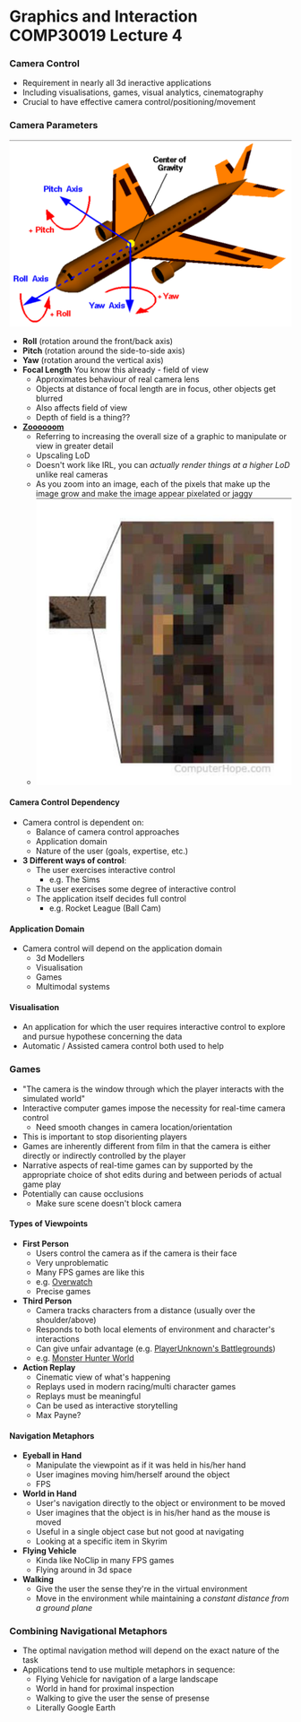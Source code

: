 Graphics and Interaction COMP30019 Lecture 4
============================================

### Camera Control
- Requirement in nearly all 3d ineractive applications
- Including visualisations, games, visual analytics, cinematography
- Crucial to have effective camera control/positioning/movement

### Camera Parameters
![](lec4/lec41.png)
- **Roll** (rotation around the front/back axis)
- **Pitch** (rotation around the side-to-side axis)
- **Yaw** (rotation around the vertical axis)
- **Focal Length** You know this already - field of view
	- Approximates behaviour of real camera lens
	- Objects at distance of focal length are in focus, other objects get blurred
	- Also affects field of view
	- Depth of field is a thing??
- [**Zoooooom**]( https://www.youtube.com/watch?v=LhF_56SxrGk) 
	- Referring to increasing the overall size of a graphic to manipulate or view in greater detail
	- Upscaling LoD
	- Doesn't work like IRL, you can *actually render things at a higher LoD* unlike real cameras
	- As you zoom into an image, each of the pixels that make up the image grow and make the image appear pixelated or jaggy
	- ![](lec4/lec40.png)

#### Camera Control Dependency
- Camera control is dependent on:
	- Balance of camera control approaches
	- Application domain
	- Nature of the user (goals, expertise, etc.)
- **3 Different ways of control**:
	- The user exercises interactive control
		- e.g. The Sims
	- The user exercises some degree of interactive control
	- The application itself decides full control
		- e.g. Rocket League (Ball Cam)

#### Application Domain
- Camera control will depend on the application domain
	- 3d Modellers
	- Visualisation
	- Games
	- Multimodal systems

#### Visualisation
- An application for which the user requires interactive control to explore and pursue hypothese concerning the data
- Automatic / Assisted camera control both used to help

### Games
- "The camera is the window through which the player interacts with the simulated world"
- Interactive computer games impose the necessity for real-time camera control
	- Need smooth changes in camera location/orientation
- This is important to stop disorienting players 
- Games are inherently different from film in that the camera is either directly or indirectly controlled by the player
- Narrative aspects of real-time games can by supported by the appropriate choice of shot edits during and between periods of actual game play
- Potentially can cause occlusions
	- Make sure scene doesn't block camera

#### Types of Viewpoints
- **First Person**
	- Users control the camera as if the camera is their face
	- Very unproblematic
	- Many FPS games are like this
	- e.g. [Overwatch](https://www.youtube.com/watch?v=uHEqOpuzzB8)
	- Precise games
- **Third Person**
	- Camera tracks characters from a distance (usually over the shoulder/above)
	- Responds to both local elements of environment and character's interactions
	- Can give unfair advantage (e.g. [PlayerUnknown's Battlegrounds](https://www.youtube.com/watch?v=U33CEWuUo_4))
	- e.g. [Monster Hunter World]()
- **Action Replay**
	- Cinematic view of what's happening
	- Replays used in modern racing/multi character games
	- Replays must be meaningful
	- Can be used as interactive storytelling
	- Max Payne?

#### Navigation Metaphors
- **Eyeball in Hand**
	- Manipulate the viewpoint as if it was held in his/her hand
	- User imagines moving him/herself around the object
	- FPS
- **World in Hand**
	- User's navigation directly to the object or environment to be moved
	- User imagines that the object is in his/her hand as the mouse is moved
	- Useful in a single object case but not good at navigating
	- Looking at a specific item in Skyrim
- **Flying Vehicle**
	- Kinda like NoClip in many FPS games
	- Flying around in 3d space
- **Walking**
	- Give the user the sense they're in the virtual environment
	- Move in the environment while maintaining a *constant distance from a ground plane*

### Combining Navigational Metaphors
- The optimal navigation method will depend on the exact nature of the task
- Applications tend to use multiple metaphors in sequence:
	- Flying Vehicle for navigation of a large landscape
	- World in hand for proximal inspection
	- Walking to give the user the sense of presense
	- Literally Google Earth
